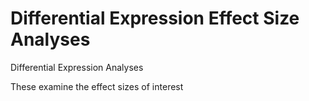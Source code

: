 # Differential Expression Effect Size Analyses

Differential Expression Analyses 

These examine the effect sizes of interest
